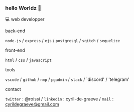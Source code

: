 ### hello Worldz 👋

💻 web developper

back-end

`node.js` / `express` / `ejs` / `postgresql` / `sqitch` / `sequelize`

front-end

`html` / `css` / `javascript`

tools

`vscode` / `github` / `nmp` / `pgadmin` / `slack` / `discord' / 'telegram'

contact

`twitter` : @roissi / `linkedin` : cyril-de-graeve / `mail` : cyrildegraeve@gmail.com
